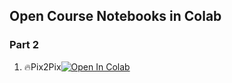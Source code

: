 ## Open Course Notebooks in Colab

### Part 2
1. 🔥Pix2Pix[![Open In Colab](https://colab.research.google.com/assets/colab-badge.svg)](https://colab.research.google.com/github/TA-aiacademy/course_3.0/blob/v2-5_gan/08_v2-5_GAN/Part2/01_Pix2Pix.ipynb)
